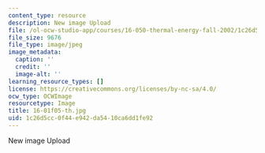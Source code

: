 ```yaml
---
content_type: resource
description: New image Upload
file: /ol-ocw-studio-app/courses/16-050-thermal-energy-fall-2002/1c26d5cc0f44e942da5410ca6dd1fe92_16-01f05-th.jpg
file_size: 9676
file_type: image/jpeg
image_metadata:
  caption: ''
  credit: ''
  image-alt: ''
learning_resource_types: []
license: https://creativecommons.org/licenses/by-nc-sa/4.0/
ocw_type: OCWImage
resourcetype: Image
title: 16-01f05-th.jpg
uid: 1c26d5cc-0f44-e942-da54-10ca6dd1fe92
---
```

New image Upload